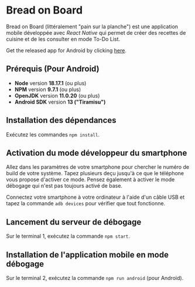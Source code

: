 # Bread on Board

Bread on Board (littéralement "pain sur la planche") est une application mobile développée avec *React Native* qui permet de créer des recettes de cuisine et de les consulter en mode To-Do List.

Get the released app for Android by clicking [here](https://github.com/GimmyR/bread_on_board_mobile/blob/master/bread-on-board-release-1.0.0.apk "download").

## Prérequis (Pour Android)

* **Node** version **18.17.1** (ou plus)
* **NPM** version **9.7.1** (ou plus)
* **OpenJDK** version **11.0.20** (ou plus)
* **Android SDK** version **13 ("Tiramisu")**

## Installation des dépendances

Exécutez les commandes `npm install`.

## Activation du mode développeur du smartphone

Allez dans les paramètres de votre smartphone pour chercher le numéro de build de votre système. Tapez plusieurs deçu jusqu'à ce que le téléphone vous propose d'activer ce mode. Pensez également à activer le mode débogage qui n'est pas toujours activé de base.

Connectez votre smartphone à votre ordinateur à l'aide d'un câble USB et tapez la commande `adb devices` pour vérifier que tout fonctionne.

## Lancement du serveur de débogage

Sur le terminal 1, exécutez la commande `npm start`.

## Installation de l'application mobile en mode débogage

Sur le terminal 2, exécutez la commande `npm run android` (pour Android).